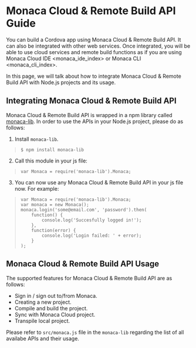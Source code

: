 Monaca Cloud & Remote Build API Guide
=====================================

You can build a Cordova app using Monaca Cloud & Remote Build API. It
can also be integrated with other web services. Once integrated, you
will be able to use cloud services and remote build functions as if you
are using Monaca Cloud IDE &lt;monaca\_ide\_index&gt; or
Monaca CLI &lt;monaca\_cli\_index&gt;.

In this page, we will talk about how to integrate Monaca Cloud & Remote
Build API with Node.js projects and its usage.

Integrating Monaca Cloud & Remote Build API
-------------------------------------------

Monaca Cloud & Remote Build API is wrapped in a npm library called
[monaca-lib](https://github.com/monaca/monaca-lib). In order to use the
APIs in your Node.js project, please do as follows:

1.  Install `monaca-lib`.

> ``` {.sourceCode .javascript}
> $ npm install monaca-lib
> ```

2.  Call this module in your js file:

> ``` {.sourceCode .javascript}
> var Monaca = require('monaca-lib').Monaca;
> ```

3.  You can now use any Monaca Cloud & Remote Build API in your js file
    now. For example:

> ``` {.sourceCode .javascript}
> var Monaca = require('monaca-lib').Monaca;
> var monaca = new Monaca();
> monaca.login('some@email.com', 'password').then(
>     function() {
>         console.log('Succesfully logged in!');
>     },
>     function(error) {
>         console.log('Login failed: ' + error);
>     }
> );
> ```

Monaca Cloud & Remote Build API Usage
-------------------------------------

The supported features for Monaca Cloud & Remote Build API are as
follows:

-   Sign in / sign out to/from Monaca.
-   Creating a new project.
-   Compile and build the project.
-   Sync with Monaca Cloud project.
-   Transpile local project.

Please refer to `src/monaca.js` file in the `monaca-lib` regarding the
list of all availabe APIs and their usage.
